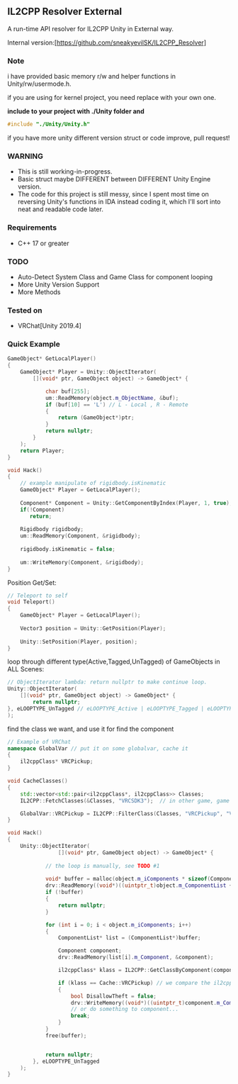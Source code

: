 ## IL2CPP Resolver External
A run-time API resolver for IL2CPP Unity in External way.

Internal version:[https://github.com/sneakyevilSK/IL2CPP_Resolver]

### Note
i have provided basic memory r/w and helper functions in Unity/rw/usermode.h.

if you are using for kernel project, you need replace with your own one.

**include to your project with ./Unity folder and**
```cpp
#include "./Unity/Unity.h" 
```
if you have more unity different version struct or code improve, pull request!

### WARNING
* This is still working-in-progress.
* Basic struct maybe DIFFERENT between DIFFERENT Unity Engine version.
* The code for this project is still messy, since I spent most time on reversing Unity's functions in IDA instead coding it, which I'll sort into neat and readable code later.

### Requirements
* C++ 17 or greater

### TODO
* Auto-Detect System Class and Game Class for component looping
* More Unity Version Support
* More Methods

### Tested on
* VRChat[Unity 2019.4]

### Quick Example
```cpp
GameObject* GetLocalPlayer()
{
    GameObject* Player = Unity::ObjectIterator(
        [](void* ptr, GameObject object) -> GameObject* {

            char buf[255];
            um::ReadMemory(object.m_ObjectName, &buf);
            if (buf[10] == 'L') // L - Local , R - Remote
            {
                return (GameObject*)ptr;
            }
            return nullptr;
        }
    );
    return Player;
}

void Hack()
{
    // example manipulate of rigidbody.isKinematic
    GameObject* Player = GetLocalPlayer();
    
    Component* Component = Unity::GetComponentByIndex(Player, 1, true);
    if(!Component)
       return;
    
    Rigidbody rigidbody;
    um::ReadMemory(Component, &rigidbody);
    
    rigidbody.isKinematic = false;
    
    um::WriteMemory(Component, &rigidbody);
}
```

Position Get/Set:
```cpp
// Teleport to self
void Teleport()
{
    GameObject* Player = GetLocalPlayer();
    
    Vector3 position = Unity::GetPosition(Player);
   
    Unity::SetPosition(Player, position); 
}

```

loop through different type(Active,Tagged,UnTagged) of GameObjects in ALL Scenes:
```cpp
// ObjectIterator lambda: return nullptr to make continue loop.
Unity::ObjectIterator(
    [](void* ptr, GameObject object) -> GameObject* {
        return nullptr;
}, eLOOPTYPE_UnTagged // eLOOPTYPE_Active | eLOOPTYPE_Tagged | eLOOPTYPE_UnTagged
);
```

find the class we want, and use it for find the component
```cpp
// Example of VRChat
namespace GlobalVar // put it on some globalvar, cache it
{
    il2cppClass* VRCPickup;
}

void CacheClasses()
{
    std::vector<std::pair<il2cppClass*, il2cppClass>> Classes;
    IL2CPP::FetchClasses(&Classes, "VRCSDK3");  // in other game, game classes are mostly in Assembly-CSharp.dll

    GlobalVar::VRCPickup = IL2CPP::FilterClass(Classes, "VRCPickup", "VRC.SDK3.Components");
}

void Hack()
{
    Unity::ObjectIterator(
                [](void* ptr, GameObject object) -> GameObject* {
               
            // the loop is manually, see TODO #1
                    
            void* buffer = malloc(object.m_iComponents * sizeof(ComponentList));
            drv::ReadMemory((void*)((uintptr_t)object.m_ComponentList + 8), buffer, object.m_iComponents * sizeof(ComponentList));
            if (!buffer)
            {
                return nullptr;
            }

            for (int i = 0; i < object.m_iComponents; i++)
            {
                ComponentList* list = (ComponentList*)buffer;

                Component component;
                drv::ReadMemory(list[i].m_Component, &component);

                il2cppClass* klass = IL2CPP::GetClassByComponent(component.m_Component, false);

                if (klass == Cache::VRCPickup) // we compare the il2cppClass Pointer, it will be same
                {
                    bool DisallowTheft = false;
                    drv::WriteMemory((void*)((uintptr_t)component.m_Component + 0x1C), &DisallowTheft); // use component.m_Component because its game class
                    // or do something to component...
                    break;
                }
            }
            free(buffer);


            return nullptr;
        }, eLOOPTYPE_UnTagged
    );
}
```
